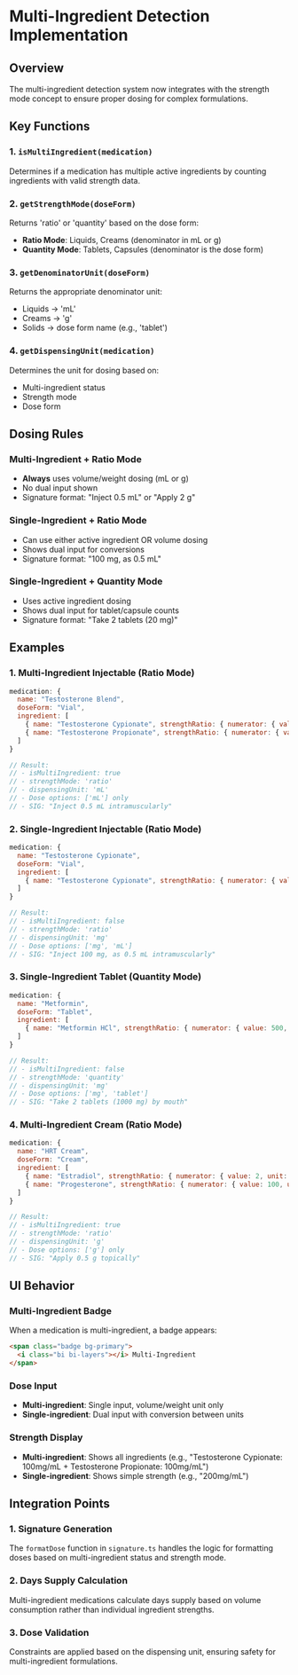 # Multi-Ingredient Detection Implementation

## Overview
The multi-ingredient detection system now integrates with the strength mode concept to ensure proper dosing for complex formulations.

## Key Functions

### 1. `isMultiIngredient(medication)`
Determines if a medication has multiple active ingredients by counting ingredients with valid strength data.

### 2. `getStrengthMode(doseForm)`
Returns 'ratio' or 'quantity' based on the dose form:
- **Ratio Mode**: Liquids, Creams (denominator in mL or g)
- **Quantity Mode**: Tablets, Capsules (denominator is the dose form)

### 3. `getDenominatorUnit(doseForm)`
Returns the appropriate denominator unit:
- Liquids → 'mL'
- Creams → 'g'
- Solids → dose form name (e.g., 'tablet')

### 4. `getDispensingUnit(medication)`
Determines the unit for dosing based on:
- Multi-ingredient status
- Strength mode
- Dose form

## Dosing Rules

### Multi-Ingredient + Ratio Mode
- **Always** uses volume/weight dosing (mL or g)
- No dual input shown
- Signature format: "Inject 0.5 mL" or "Apply 2 g"

### Single-Ingredient + Ratio Mode
- Can use either active ingredient OR volume dosing
- Shows dual input for conversions
- Signature format: "100 mg, as 0.5 mL"

### Single-Ingredient + Quantity Mode
- Uses active ingredient dosing
- Shows dual input for tablet/capsule counts
- Signature format: "Take 2 tablets (20 mg)"

## Examples

### 1. Multi-Ingredient Injectable (Ratio Mode)
```javascript
medication: {
  name: "Testosterone Blend",
  doseForm: "Vial",
  ingredient: [
    { name: "Testosterone Cypionate", strengthRatio: { numerator: { value: 100, unit: "mg" }, denominator: { value: 1, unit: "mL" } } },
    { name: "Testosterone Propionate", strengthRatio: { numerator: { value: 100, unit: "mg" }, denominator: { value: 1, unit: "mL" } } }
  ]
}

// Result:
// - isMultiIngredient: true
// - strengthMode: 'ratio'
// - dispensingUnit: 'mL'
// - Dose options: ['mL'] only
// - SIG: "Inject 0.5 mL intramuscularly"
```

### 2. Single-Ingredient Injectable (Ratio Mode)
```javascript
medication: {
  name: "Testosterone Cypionate",
  doseForm: "Vial",
  ingredient: [
    { name: "Testosterone Cypionate", strengthRatio: { numerator: { value: 200, unit: "mg" }, denominator: { value: 1, unit: "mL" } } }
  ]
}

// Result:
// - isMultiIngredient: false
// - strengthMode: 'ratio'
// - dispensingUnit: 'mg'
// - Dose options: ['mg', 'mL']
// - SIG: "Inject 100 mg, as 0.5 mL intramuscularly"
```

### 3. Single-Ingredient Tablet (Quantity Mode)
```javascript
medication: {
  name: "Metformin",
  doseForm: "Tablet",
  ingredient: [
    { name: "Metformin HCl", strengthRatio: { numerator: { value: 500, unit: "mg" }, denominator: { value: 1, unit: "tablet" } } }
  ]
}

// Result:
// - isMultiIngredient: false
// - strengthMode: 'quantity'
// - dispensingUnit: 'mg'
// - Dose options: ['mg', 'tablet']
// - SIG: "Take 2 tablets (1000 mg) by mouth"
```

### 4. Multi-Ingredient Cream (Ratio Mode)
```javascript
medication: {
  name: "HRT Cream",
  doseForm: "Cream",
  ingredient: [
    { name: "Estradiol", strengthRatio: { numerator: { value: 2, unit: "mg" }, denominator: { value: 1, unit: "g" } } },
    { name: "Progesterone", strengthRatio: { numerator: { value: 100, unit: "mg" }, denominator: { value: 1, unit: "g" } } }
  ]
}

// Result:
// - isMultiIngredient: true
// - strengthMode: 'ratio'
// - dispensingUnit: 'g'
// - Dose options: ['g'] only
// - SIG: "Apply 0.5 g topically"
```

## UI Behavior

### Multi-Ingredient Badge
When a medication is multi-ingredient, a badge appears:
```html
<span class="badge bg-primary">
  <i class="bi bi-layers"></i> Multi-Ingredient
</span>
```

### Dose Input
- **Multi-ingredient**: Single input, volume/weight unit only
- **Single-ingredient**: Dual input with conversion between units

### Strength Display
- **Multi-ingredient**: Shows all ingredients (e.g., "Testosterone Cypionate: 100mg/mL + Testosterone Propionate: 100mg/mL")
- **Single-ingredient**: Shows simple strength (e.g., "200mg/mL")

## Integration Points

### 1. Signature Generation
The `formatDose` function in `signature.ts` handles the logic for formatting doses based on multi-ingredient status and strength mode.

### 2. Days Supply Calculation
Multi-ingredient medications calculate days supply based on volume consumption rather than individual ingredient strengths.

### 3. Dose Validation
Constraints are applied based on the dispensing unit, ensuring safety for multi-ingredient formulations.